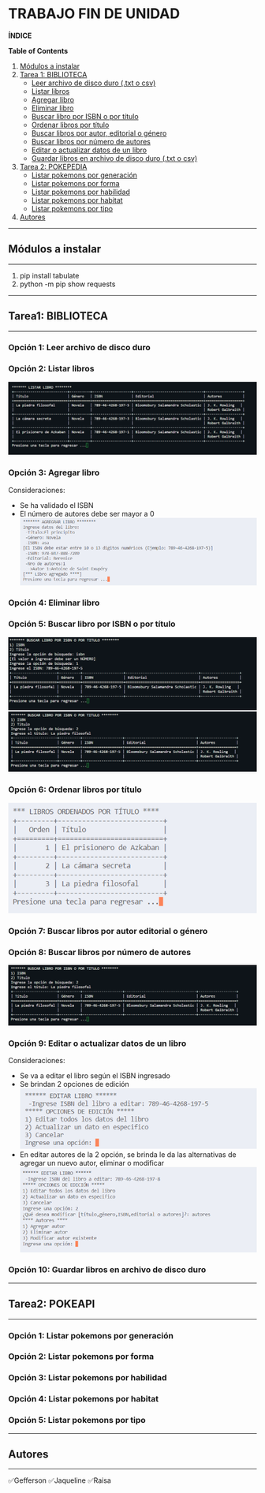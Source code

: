 # TRABAJO FIN DE UNIDAD

**ÍNDICE**

**Table of Contents**

1. [Módulos a instalar](#módulos-a-instalar)  
2. [Tarea 1: BIBLIOTECA](#tarea1-biblioteca)  
    - [Leer archivo de disco duro (.txt o csv)](#opción-1-leer-archivo-de-disco-duro)  
    - [Listar libros](#opción-2-listar-libros)  
    - [Agregar libro](#opción-3-agregar-libro)  
    - [Eliminar libro](#opción-4-eliminar-libro)  
    - [Buscar libro por ISBN o por título](#opción-5-buscar-libro-por-isbn-o-por-título)  
    - [Ordenar libros por título](#opción-6-ordenar-libros-por-título)
    - [Buscar libros por autor, editorial o género](#opción-7-buscar-libros-por-autor-editorial-o-género)
    - [Buscar libros por número de autores](#opción-8-buscar-libros-por-número-de-autores)
    - [Editar o actualizar datos de un libro](#opción-9-editar-o-actualizar-datos-de-un-libro)
    - [Guardar libros en archivo de disco duro (.txt o csv)](#opción-10-guardar-libros-en-archivo-de-disco-duro)
3. [Tarea 2: POKEPEDIA](#tarea2-biblioteca)  
    - [Listar pokemons por generación](#opción-1-listar-pokemons-por-generación)    
    - [Listar pokemons por forma](#opción-2-listar-pokemons-por-forma)    
    - [Listar pokemons por habilidad](#opción-3-listar-pokemons-por-habilidad)    
    - [Listar pokemons por habitat](#opción-4-listar-pokemons-por-habitat)       
    - [Listar pokemons por tipo](#opción-5-listar-pokemons-por-tipo) 
4. [Autores](#autores)
***
## Módulos a instalar
***
1. pip install tabulate
2. python -m pip show requests  
***
## Tarea1: BIBLIOTECA
***
### Opción 1: Leer archivo de disco duro
### Opción 2: Listar libros
![](./Assets/1.2.Listar-libros.png)
### Opción 3: Agregar libro
Consideraciones: 
- Se ha validado el ISBN
- El número de autores debe ser mayor a 0
![](./Assets/1.3.Agregar-Libro.png)
### Opción 4: Eliminar libro
### Opción 5: Buscar libro por ISBN o por título
![](./Assets/1.5.Buscar-libro-por-isbn.png)
![](./Assets/1.5.Buscar-libro-por-titulo.png)
### Opción 6: Ordenar libros por título
![](./Assets/1.6.OrdenarLibrosPorTitulo.png)
### Opción 7: Buscar libros por autor editorial o género
### Opción 8: Buscar libros por número de autores
![](./Assets/1.5.Buscar-libro-por-titulo.png)
### Opción 9: Editar o actualizar datos de un libro
Consideraciones:
- Se va a editar el libro según el ISBN ingresado
- Se brindan 2 opciones de edición
![](./Assets/1.9.EditarLibro1.png)
- En editar autores de la 2 opción, se brinda le da las alternativas de agregar un nuevo autor, eliminar o modificar
![](./Assets/1.9.EditarLibro2.png)
### Opción 10: Guardar libros en archivo de disco duro

***
## Tarea2: POKEAPI
***
### Opción 1: Listar pokemons por generación
### Opción 2: Listar pokemons por forma
### Opción 3: Listar pokemons por habilidad
### Opción 4: Listar pokemons por habitat
### Opción 5: Listar pokemons por tipo


***
## Autores
***

✅Gefferson
✅Jaqueline
✅Raisa
